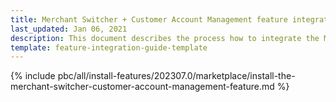 ```yaml
---
title: Merchant Switcher + Customer Account Management feature integration
last_updated: Jan 06, 2021
description: This document describes the process how to integrate the Merchant Switcher + Customer Account Management feature into a Spryker project.
template: feature-integration-guide-template
---
```


{% include pbc/all/install-features/202307.0/marketplace/install-the-merchant-switcher-customer-account-management-feature.md %} <!-- To edit, see /_includes/pbc/all/install-features/202307.0/marketplace/install-the-merchant-switcher-customer-account-management-feature.md -->

